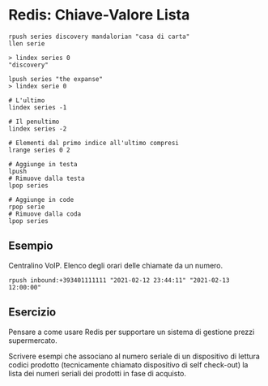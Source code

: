 Redis: Chiave-Valore Lista
=============================

	rpush series discovery mandalorian "casa di carta"
	llen serie
	
	> lindex series 0
	"discovery"
	
	lpush series "the expanse"
	> lindex serie 0
	
    # L'ultimo
	lindex series -1

    # Il penultimo
    lindex series -2
	
    # Elementi dal primo indice all'ultimo compresi
	lrange series 0 2
	
    # Aggiunge in testa
    lpush
    # Rimuove dalla testa
	lpop series 
	
    # Aggiunge in code
	rpop serie
    # Rimuove dalla coda 
    lpop series

Esempio
-------
Centralino VoIP. Elenco degli orari delle chiamate da un numero.

    rpush inbound:+393401111111 "2021-02-12 23:44:11" "2021-02-13 12:00:00"  

Esercizio 
---------
Pensare a come usare Redis per supportare un sistema di gestione prezzi supermercato.

Scrivere esempi che associano al numero seriale di un dispositivo
di lettura codici prodotto (tecnicamente chiamato dispositivo di self check-out) 
la lista dei numeri seriali dei prodotti in fase di acquisto.

